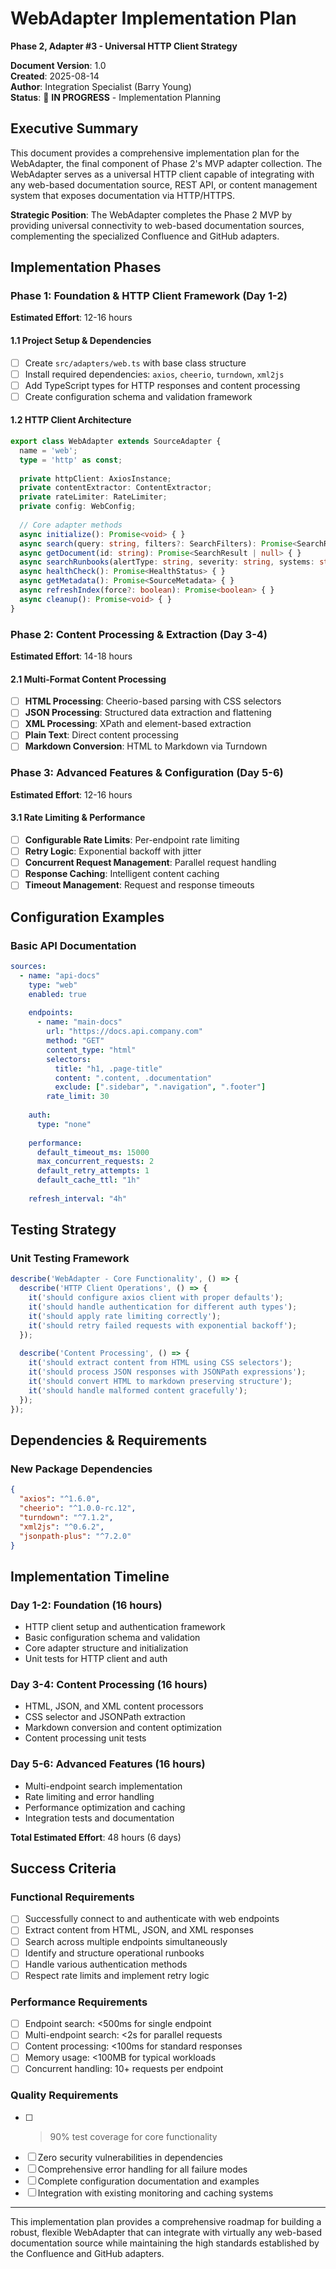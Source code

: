 # WebAdapter Implementation Plan
**Phase 2, Adapter #3 - Universal HTTP Client Strategy**

**Document Version**: 1.0  
**Created**: 2025-08-14  
**Author**: Integration Specialist (Barry Young)  
**Status**: 🔄 **IN PROGRESS** - Implementation Planning

## Executive Summary

This document provides a comprehensive implementation plan for the WebAdapter, the final component of Phase 2's MVP adapter collection. The WebAdapter serves as a universal HTTP client capable of integrating with any web-based documentation source, REST API, or content management system that exposes documentation via HTTP/HTTPS.

**Strategic Position**: The WebAdapter completes the Phase 2 MVP by providing universal connectivity to web-based documentation sources, complementing the specialized Confluence and GitHub adapters.

## Implementation Phases

### Phase 1: Foundation & HTTP Client Framework (Day 1-2)
**Estimated Effort**: 12-16 hours

#### 1.1 Project Setup & Dependencies
- [ ] Create `src/adapters/web.ts` with base class structure
- [ ] Install required dependencies: `axios`, `cheerio`, `turndown`, `xml2js`
- [ ] Add TypeScript types for HTTP responses and content processing
- [ ] Create configuration schema and validation framework

#### 1.2 HTTP Client Architecture
```typescript
export class WebAdapter extends SourceAdapter {
  name = 'web';
  type = 'http' as const;
  
  private httpClient: AxiosInstance;
  private contentExtractor: ContentExtractor;
  private rateLimiter: RateLimiter;
  private config: WebConfig;
  
  // Core adapter methods
  async initialize(): Promise<void> { }
  async search(query: string, filters?: SearchFilters): Promise<SearchResult[]> { }
  async getDocument(id: string): Promise<SearchResult | null> { }
  async searchRunbooks(alertType: string, severity: string, systems: string[]): Promise<Runbook[]> { }
  async healthCheck(): Promise<HealthStatus> { }
  async getMetadata(): Promise<SourceMetadata> { }
  async refreshIndex(force?: boolean): Promise<boolean> { }
  async cleanup(): Promise<void> { }
}
```

### Phase 2: Content Processing & Extraction (Day 3-4)
**Estimated Effort**: 14-18 hours

#### 2.1 Multi-Format Content Processing
- [ ] **HTML Processing**: Cheerio-based parsing with CSS selectors
- [ ] **JSON Processing**: Structured data extraction and flattening
- [ ] **XML Processing**: XPath and element-based extraction
- [ ] **Plain Text**: Direct content processing
- [ ] **Markdown Conversion**: HTML to Markdown via Turndown

### Phase 3: Advanced Features & Configuration (Day 5-6)
**Estimated Effort**: 12-16 hours

#### 3.1 Rate Limiting & Performance
- [ ] **Configurable Rate Limits**: Per-endpoint rate limiting
- [ ] **Retry Logic**: Exponential backoff with jitter
- [ ] **Concurrent Request Management**: Parallel request handling
- [ ] **Response Caching**: Intelligent content caching
- [ ] **Timeout Management**: Request and response timeouts

## Configuration Examples

### Basic API Documentation
```yaml
sources:
  - name: "api-docs"
    type: "web"
    enabled: true
    
    endpoints:
      - name: "main-docs"
        url: "https://docs.api.company.com"
        method: "GET"
        content_type: "html"
        selectors:
          title: "h1, .page-title"
          content: ".content, .documentation"
          exclude: [".sidebar", ".navigation", ".footer"]
        rate_limit: 30
        
    auth:
      type: "none"
    
    performance:
      default_timeout_ms: 15000
      max_concurrent_requests: 2
      default_retry_attempts: 1
      default_cache_ttl: "1h"
    
    refresh_interval: "4h"
```

## Testing Strategy

### Unit Testing Framework
```typescript
describe('WebAdapter - Core Functionality', () => {
  describe('HTTP Client Operations', () => {
    it('should configure axios client with proper defaults');
    it('should handle authentication for different auth types');
    it('should apply rate limiting correctly');
    it('should retry failed requests with exponential backoff');
  });
  
  describe('Content Processing', () => {
    it('should extract content from HTML using CSS selectors');
    it('should process JSON responses with JSONPath expressions');
    it('should convert HTML to markdown preserving structure');
    it('should handle malformed content gracefully');
  });
});
```

## Dependencies & Requirements

### New Package Dependencies
```json
{
  "axios": "^1.6.0",
  "cheerio": "^1.0.0-rc.12",
  "turndown": "^7.1.2",
  "xml2js": "^0.6.2",
  "jsonpath-plus": "^7.2.0"
}
```

## Implementation Timeline

### Day 1-2: Foundation (16 hours)
- HTTP client setup and authentication framework
- Basic configuration schema and validation
- Core adapter structure and initialization
- Unit tests for HTTP client and auth

### Day 3-4: Content Processing (16 hours)
- HTML, JSON, and XML content processors
- CSS selector and JSONPath extraction
- Markdown conversion and content optimization
- Content processing unit tests

### Day 5-6: Advanced Features (16 hours)
- Multi-endpoint search implementation
- Rate limiting and error handling
- Performance optimization and caching
- Integration tests and documentation

**Total Estimated Effort**: 48 hours (6 days)

## Success Criteria

### Functional Requirements
- [ ] Successfully connect to and authenticate with web endpoints
- [ ] Extract content from HTML, JSON, and XML responses
- [ ] Search across multiple endpoints simultaneously
- [ ] Identify and structure operational runbooks
- [ ] Handle various authentication methods
- [ ] Respect rate limits and implement retry logic

### Performance Requirements
- [ ] Endpoint search: <500ms for single endpoint
- [ ] Multi-endpoint search: <2s for parallel requests
- [ ] Content processing: <100ms for standard responses
- [ ] Memory usage: <100MB for typical workloads
- [ ] Concurrent handling: 10+ requests per endpoint

### Quality Requirements
- [ ] >90% test coverage for core functionality
- [ ] Zero security vulnerabilities in dependencies
- [ ] Comprehensive error handling for all failure modes
- [ ] Complete configuration documentation and examples
- [ ] Integration with existing monitoring and caching systems

---

This implementation plan provides a comprehensive roadmap for building a robust, flexible WebAdapter that can integrate with virtually any web-based documentation source while maintaining the high standards established by the Confluence and GitHub adapters.